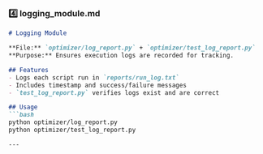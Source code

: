 ### **4️⃣ logging_module.md**

```markdown
# Logging Module

**File:** `optimizer/log_report.py` + `optimizer/test_log_report.py`  
**Purpose:** Ensures execution logs are recorded for tracking.

## Features
- Logs each script run in `reports/run_log.txt`
- Includes timestamp and success/failure messages
- `test_log_report.py` verifies logs exist and are correct

## Usage
```bash
python optimizer/log_report.py
python optimizer/test_log_report.py

---